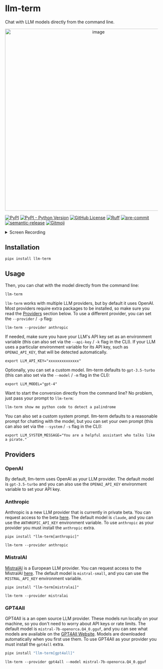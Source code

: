 # llm-term

Chat with LLM models directly from the command line.

<p align="center">
<img width="600" alt="image" src="https://i.imgur.com/1BUegLB.png">
</p>

[![PyPI](https://img.shields.io/pypi/v/llm-term?color=blue&label=🤖%20llm-term)](https://github.com/juftin/llm-term)
[![PyPI - Python Version](https://img.shields.io/pypi/pyversions/llm-term)](https://pypi.python.org/pypi/llm-term/)
[![GitHub License](https://img.shields.io/github/license/juftin/llm-term?color=blue&label=License)](https://github.com/juftin/llm-term/blob/main/LICENSE)
[![Ruff](https://img.shields.io/endpoint?url=https://raw.githubusercontent.com/astral-sh/ruff/main/assets/badge/v2.json)](https://github.com/astral-sh/ruff)
[![pre-commit](https://img.shields.io/badge/pre--commit-enabled-lightgreen?logo=pre-commit)](https://github.com/pre-commit/pre-commit)
[![semantic-release](https://img.shields.io/badge/%20%20%F0%9F%93%A6%F0%9F%9A%80-semantic--release-e10079.svg)](https://github.com/semantic-release/semantic-release)
[![Gitmoji](https://img.shields.io/badge/gitmoji-%20😜%20😍-FFDD67.svg)](https://gitmoji.dev)

<details>
<summary>Screen Recording</summary>
<video controls>
  <source src="https://user-images.githubusercontent.com/49741340/270871763-d872650e-bceb-4da3-8bc6-3e079d55e5a3.mov" type="video/mp4">
  Your browser does not support the video tag.
</video>
</details>

## Installation

```bash
pipx install llm-term
```

## Usage

Then, you can chat with the model directly from the command line:

```shell
llm-term
```

`llm-term` works with multiple LLM providers, but by default it uses OpenAI.
Most providers require extra packages to be installed, so make sure you
read the [Providers](#providers) section below. To use a different provider, you
can set the `--provider` / `-p` flag:

```shell
llm-term --provider anthropic
```

If needed, make sure you have your LLM's API key set as an environment variable
(this can also set via the `--api-key` / `-k` flag in the CLI). If your LLM uses
a particular environment variable for its API key, such as `OPENAI_API_KEY`,
that will be detected automatically.

```shell
export LLM_API_KEY="xxxxxxxxxxxxxx"
```

Optionally, you can set a custom model. llm-term defaults
to `gpt-3.5-turbo` (this can also set via the `--model` / `-m` flag in the CLI):

```shell
export LLM_MODEL="gpt-4"
```

Want to start the conversion directly from the command line? No problem,
just pass your prompt to `llm-term`:

```shell
llm-term show me python code to detect a palindrome
```

You can also set a custom system prompt. llm-term defaults to a reasonable
prompt for chatting with the model, but you can set your own prompt (this
can also set via the `--system` / `-s` flag in the CLI):

```shell
export LLM_SYSTEM_MESSAGE="You are a helpful assistant who talks like a pirate."
```

## Providers

### OpenAI

By default, llm-term uses OpenAI as your LLM provider. The default model is
`gpt-3.5-turbo` and you can also use the `OPENAI_API_KEY` environment variable
to set your API key.

### Anthropic

Anthropic is a new LLM provider that is currently in private beta. You can
request access to the beta [here](https://www.anthropic.com/). The default
model is `claude`, and you can use the `ANTHROPIC_API_KEY` environment variable.
To use `anthropic` as your provider you must install the `anthropic` extra.

```shell
pipx install "llm-term[anthropic]"
```

```shell
llm-term --provider anthropic
```

### MistralAI

[MistralAI](https://mistral.ai/) is a European LLM provider. You can request
access to the MistralAI [here](https://console.mistral.ai/). The default model is
`mistral-small`, and you can use the `MISTRAL_API_KEY` environment variable.

```shell
pipx install "llm-term[mistralai]"
```

```shell
llm-term --provider mistralai
```

### GPT4All

GPT4All is a an open source LLM provider. These models run locally on your
machine, so you don't need to worry about API keys or rate limits. The default
model is `mistral-7b-openorca.Q4_0.gguf`, and you can see what models are available on the [GPT4All
Website](https://gpt4all.io/index.html). Models are downloaded automatically when you first use them.
To use GPT4All as your provider you must install the `gpt4all` extra.

```bash
pipx install "llm-term[gpt4all]"
```

```shell
llm-term --provider gpt4all --model mistral-7b-openorca.Q4_0.gguf
```
